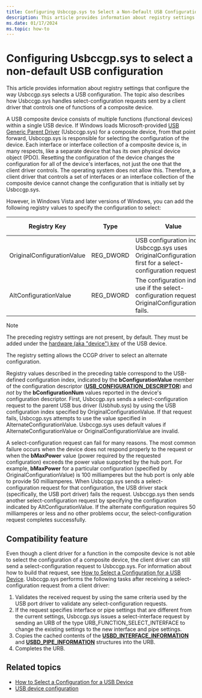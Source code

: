 ```yaml
---
title: Configuring Usbccgp.sys to Select a Non-Default USB Configuration
description: This article provides information about registry settings that configure the way Usbccgp.sys selects a USB configuration.
ms.date: 01/17/2024
ms.topic: how-to
---
```


# Configuring Usbccgp.sys to select a non-default USB configuration

This article provides information about registry settings that configure the way Usbccgp.sys selects a USB configuration. The topic also describes how Usbccgp.sys handles select-configuration requests sent by a client driver that controls one of functions of a composite device.

A USB composite device consists of multiple functions (functional devices) within a single USB device. If Windows loads Microsoft-provided [USB Generic Parent Driver](usb-common-class-generic-parent-driver.md) (Usbccgp.sys) for a composite device, from that point forward, Usbccgp.sys is responsible for selecting the configuration of the device. Each interface or interface collection of a composite device is, in many respects, like a separate device that has its own physical device object (PDO). Resetting the configuration of the device changes the configuration for all of the device's interfaces, not just the one that the client driver controls. The operating system does not allow this. Therefore, a client driver that controls a set of interfaces or an interface collection of the composite device cannot change the configuration that is initially set by Usbccgp.sys.

However, in Windows Vista and later versions of Windows, you can add the following registry values to specify the configuration to select:

| Registry Key | Type | Value | Default Value |
|---|---|---|---|
| OriginalConfigurationValue | REG_DWORD | USB configuration index. Usbccgp.sys uses OriginalConfigurationValue first for a select-configuration request. | 0 |
| AltConfigurationValue | REG_DWORD | The configuration index to use if the select-configuration request with OriginalConfigurationValue fails. | 0 |

> [!NOTE]
> The preceding registry settings are not present, by default. They must be added under the [hardware (aka "device") key](../install/opening-a-device-s-hardware-key.md) of the USB device.

The registry setting allows the CCGP driver to select an alternate configuration.

Registry values described in the preceding table correspond to the USB-defined configuration index, indicated by the **bConfigurationValue** member of the configuration descriptor (**[USB_CONFIGURATION_DESCRIPTOR](/windows-hardware/drivers/ddi/usbspec/ns-usbspec-_usb_configuration_descriptor)**) and *not* by the **bConfigurationNum** values reported in the device's configuration descriptor. First, Usbccgp.sys sends a select-configuration request to the parent USB bus driver (Usbhub.sys) by using the USB configuration index specified by OriginalConfigurationValue. If that request fails, Usbccgp.sys attempts to use the value specified in AlternateConfigurationValue. Usbccgp.sys uses default values if AlternateConfigurationValue or OriginalConfigurationValue are invalid.

A select-configuration request can fail for many reasons. The most common failure occurs when the device does not respond properly to the request or when the **bMaxPower** value (power required by the requested configuration) exceeds the power value supported by the hub port. For example, **bMaxPower** for a particular configuration (specified by OriginalConfigurationValue) is 100 milliamperes but the hub port is only able to provide 50 milliamperes. When Usbccgp.sys sends a select-configuration request for that configuration, the USB driver stack (specifically, the USB port driver) fails the request. Usbccgp.sys then sends another select-configuration request by specifying the configuration indicated by AltConfigurationValue. If the alternate configuration requires 50 milliamperes or less and no other problems occur, the select-configuration request completes successfully.

## Compatibility feature

Even though a client driver for a function in the composite device is not able to select the configuration of a composite device, the client driver can still send a select-configuration request to Usbccgp.sys. For information about how to build that request, see [How to Select a Configuration for a USB Device](how-to-select-a-configuration-for-a-usb-device.md). Usbccgp.sys performs the following tasks after receiving a select-configuration request from a client driver:

1. Validates the received request by using the same criteria used by the USB port driver to validate any select-configuration requests.
1. If the request specifies interface or pipe settings that are different from the current settings, Usbccgp.sys issues a select-interface request by sending an URB of the type URB_FUNCTION_SELECT_INTERFACE to change the existing settings to the new interface and pipe settings.
1. Copies the cached contents of the **[USBD_INTERFACE_INFORMATION](/windows-hardware/drivers/ddi/usb/ns-usb-_usbd_interface_information)** and **[USBD_PIPE_INFORMATION](/windows-hardware/drivers/ddi/usb/ns-usb-_usbd_pipe_information)** structures into the URB.
1. Completes the URB.

## Related topics

- [How to Select a Configuration for a USB Device](how-to-select-a-configuration-for-a-usb-device.md)
- [USB device configuration](configuring-usb-devices.md)
